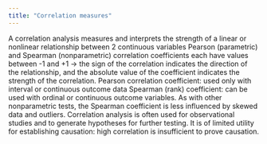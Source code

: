 ```yaml
---
title: "Correlation measures"
---
```

A correlation analysis measures and interprets the strength of a linear or nonlinear relationship between 2 continuous variables
Pearson (parametric) and Spearman (nonparametric) correlation coefficients each have values between -1 and +1 &#8594; the sign of the correlation indicates the direction of the relationship, and the absolute value of the coefficient indicates the strength of the correlation.
Pearson correlation coefficient: used only with interval or continuous outcome data
Spearman (rank) coefficient: can be used with ordinal or continuous outcome variables. As with other nonparametric tests, the Spearman coefficient is less influenced by skewed data and outliers.
Correlation analysis is often used for observational studies and to generate hypotheses for further testing. It is of limited utility for establishing causation: high correlation is insufficient to prove causation.


